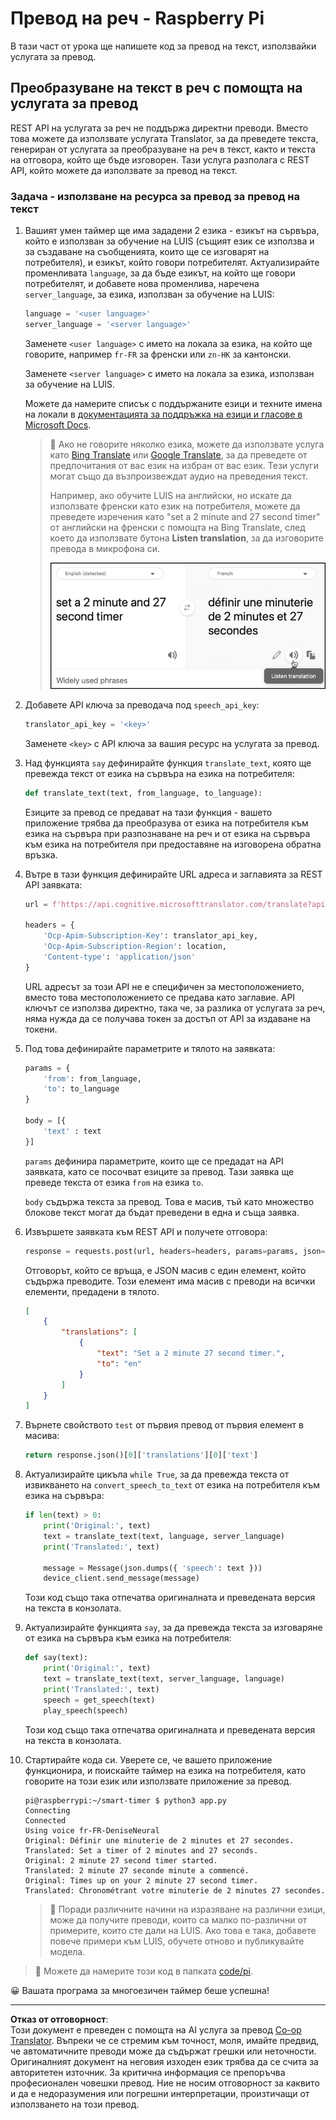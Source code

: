 <!--
CO_OP_TRANSLATOR_METADATA:
{
  "original_hash": "bbb5aa34221fe129dd3ce4d9ec33831a",
  "translation_date": "2025-08-28T09:28:49+00:00",
  "source_file": "6-consumer/lessons/4-multiple-language-support/pi-translate-speech.md",
  "language_code": "bg"
}
-->
# Превод на реч - Raspberry Pi

В тази част от урока ще напишете код за превод на текст, използвайки услугата за превод.

## Преобразуване на текст в реч с помощта на услугата за превод

REST API на услугата за реч не поддържа директни преводи. Вместо това можете да използвате услугата Translator, за да преведете текста, генериран от услугата за преобразуване на реч в текст, както и текста на отговора, който ще бъде изговорен. Тази услуга разполага с REST API, който можете да използвате за превод на текст.

### Задача - използване на ресурса за превод за превод на текст

1. Вашият умен таймер ще има зададени 2 езика - езикът на сървъра, който е използван за обучение на LUIS (същият език се използва и за създаване на съобщенията, които ще се изговарят на потребителя), и езикът, който говори потребителят. Актуализирайте променливата `language`, за да бъде езикът, на който ще говори потребителят, и добавете нова променлива, наречена `server_language`, за езика, използван за обучение на LUIS:

    ```python
    language = '<user language>'
    server_language = '<server language>'
    ```

    Заменете `<user language>` с името на локала за езика, на който ще говорите, например `fr-FR` за френски или `zn-HK` за кантонски.

    Заменете `<server language>` с името на локала за езика, използван за обучение на LUIS.

    Можете да намерите списък с поддържаните езици и техните имена на локали в [документацията за поддръжка на езици и гласове в Microsoft Docs](https://docs.microsoft.com/azure/cognitive-services/speech-service/language-support?WT.mc_id=academic-17441-jabenn#speech-to-text).

    > 💁 Ако не говорите няколко езика, можете да използвате услуга като [Bing Translate](https://www.bing.com/translator) или [Google Translate](https://translate.google.com), за да преведете от предпочитания от вас език на избран от вас език. Тези услуги могат също да възпроизвеждат аудио на преведения текст.
    >
    > Например, ако обучите LUIS на английски, но искате да използвате френски като език на потребителя, можете да преведете изречения като "set a 2 minute and 27 second timer" от английски на френски с помощта на Bing Translate, след което да използвате бутона **Listen translation**, за да изговорите превода в микрофона си.
    >
    > ![Бутонът за слушане на превод в Bing Translate](../../../../../translated_images/bing-translate.348aa796d6efe2a92f41ea74a5cf42bb4c63d6faaa08e7f46924e072a35daa48.bg.png)

1. Добавете API ключа за преводача под `speech_api_key`:

    ```python
    translator_api_key = '<key>'
    ```

    Заменете `<key>` с API ключа за вашия ресурс на услугата за превод.

1. Над функцията `say` дефинирайте функция `translate_text`, която ще превежда текст от езика на сървъра на езика на потребителя:

    ```python
    def translate_text(text, from_language, to_language):
    ```

    Езиците за превод се предават на тази функция - вашето приложение трябва да преобразува от езика на потребителя към езика на сървъра при разпознаване на реч и от езика на сървъра към езика на потребителя при предоставяне на изговорена обратна връзка.

1. Вътре в тази функция дефинирайте URL адреса и заглавията за REST API заявката:

    ```python
    url = f'https://api.cognitive.microsofttranslator.com/translate?api-version=3.0'

    headers = {
        'Ocp-Apim-Subscription-Key': translator_api_key,
        'Ocp-Apim-Subscription-Region': location,
        'Content-type': 'application/json'
    }
    ```

    URL адресът за този API не е специфичен за местоположението, вместо това местоположението се предава като заглавие. API ключът се използва директно, така че, за разлика от услугата за реч, няма нужда да се получава токен за достъп от API за издаване на токени.

1. Под това дефинирайте параметрите и тялото на заявката:

    ```python
    params = {
        'from': from_language,
        'to': to_language
    }

    body = [{
        'text' : text
    }]
    ```

    `params` дефинира параметрите, които ще се предадат на API заявката, като се посочват езиците за превод. Тази заявка ще преведе текста от езика `from` на езика `to`.

    `body` съдържа текста за превод. Това е масив, тъй като множество блокове текст могат да бъдат преведени в една и съща заявка.

1. Извършете заявката към REST API и получете отговора:

    ```python
    response = requests.post(url, headers=headers, params=params, json=body)
    ```

    Отговорът, който се връща, е JSON масив с един елемент, който съдържа преводите. Този елемент има масив с преводи на всички елементи, предадени в тялото.

    ```json
    [
        {
            "translations": [
                {
                    "text": "Set a 2 minute 27 second timer.",
                    "to": "en"
                }
            ]
        }
    ]
    ```

1. Върнете свойството `test` от първия превод от първия елемент в масива:

    ```python
    return response.json()[0]['translations'][0]['text']
    ```

1. Актуализирайте цикъла `while True`, за да превежда текста от извикването на `convert_speech_to_text` от езика на потребителя към езика на сървъра:

    ```python
    if len(text) > 0:
        print('Original:', text)
        text = translate_text(text, language, server_language)
        print('Translated:', text)

        message = Message(json.dumps({ 'speech': text }))
        device_client.send_message(message)
    ```

    Този код също така отпечатва оригиналната и преведената версия на текста в конзолата.

1. Актуализирайте функцията `say`, за да превежда текста за изговаряне от езика на сървъра към езика на потребителя:

    ```python
    def say(text):
        print('Original:', text)
        text = translate_text(text, server_language, language)
        print('Translated:', text)
        speech = get_speech(text)
        play_speech(speech)
    ```

    Този код също така отпечатва оригиналната и преведената версия на текста в конзолата.

1. Стартирайте кода си. Уверете се, че вашето приложение функционира, и поискайте таймер на езика на потребителя, като говорите на този език или използвате приложение за превод.

    ```output
    pi@raspberrypi:~/smart-timer $ python3 app.py
    Connecting
    Connected
    Using voice fr-FR-DeniseNeural
    Original: Définir une minuterie de 2 minutes et 27 secondes.
    Translated: Set a timer of 2 minutes and 27 seconds.
    Original: 2 minute 27 second timer started.
    Translated: 2 minute 27 seconde minute a commencé.
    Original: Times up on your 2 minute 27 second timer.
    Translated: Chronométrant votre minuterie de 2 minutes 27 secondes.
    ```

    > 💁 Поради различните начини на изразяване на различни езици, може да получите преводи, които са малко по-различни от примерите, които сте дали на LUIS. Ако това е така, добавете повече примери към LUIS, обучете отново и публикувайте модела.

> 💁 Можете да намерите този код в папката [code/pi](../../../../../6-consumer/lessons/4-multiple-language-support/code/pi).

😀 Вашата програма за многоезичен таймер беше успешна!

---

**Отказ от отговорност**:  
Този документ е преведен с помощта на AI услуга за превод [Co-op Translator](https://github.com/Azure/co-op-translator). Въпреки че се стремим към точност, моля, имайте предвид, че автоматичните преводи може да съдържат грешки или неточности. Оригиналният документ на неговия изходен език трябва да се счита за авторитетен източник. За критична информация се препоръчва професионален човешки превод. Ние не носим отговорност за каквито и да е недоразумения или погрешни интерпретации, произтичащи от използването на този превод.